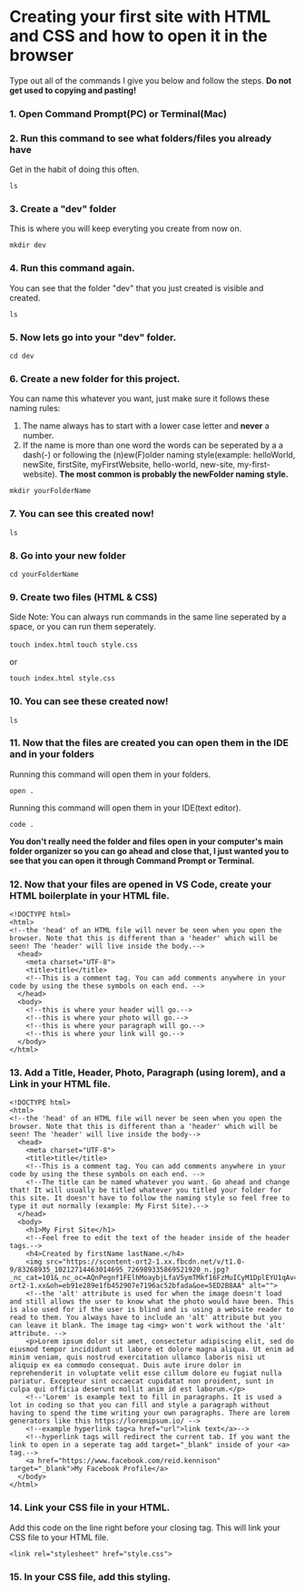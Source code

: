 # Creating your first site with HTML and CSS and how to open it in the browser
Type out all of the commands I give you below and follow the steps. **Do not get used to copying and pasting!**


### 1. Open Command Prompt(PC) or Terminal(Mac)

### 2. Run this command to see what folders/files you already have 
Get in the habit of doing this often.

```ls```

### 3. Create a "dev" folder
This is where you will keep everyting you create from now on.

```mkdir dev```

### 4. Run this command again.
You can see that the folder "dev" that you just created is visible and created.

```ls```

### 5. Now lets go into your "dev" folder.

```cd dev```

### 6. Create a new folder for this project.
You can name this whatever you want, just make sure it follows these naming rules:
1. The name always has to start with a lower case letter and **never** a number.
2. If the name is more than one word the words can be seperated by a a dash(-) or following the (n)ew(F)older naming style(example: helloWorld, newSite, firstSite, myFirstWebsite, hello-world, new-site, my-first-website).
__The most common is probably the newFolder naming style.__

```mkdir yourFolderName```

### 7. You can see this created now!

```ls```

### 8. Go into your new folder

```cd yourFolderName```

### 9. Create two files (HTML & CSS)
Side Note: You can always run commands in the same line seperated by a space, or you can run them seperately.

```touch index.html```
```touch style.css```

or

```touch index.html style.css```

### 10. You can see these created now!

```ls```

### 11. Now that the files are created you can open them in the IDE and in your folders
Running this command will open them in your folders.

```open .```

Running this command will open them in your IDE(text editor).

```code .```

__You don't really need the folder and files open in your computer's main folder organizer so you can go ahead and close that, I just wanted you to see that you can open it through Command Prompt or Terminal.__

### 12. Now that your files are opened in VS Code, create your HTML boilerplate in your HTML file.

```
<!DOCTYPE html>
<html>
<!--the 'head' of an HTML file will never be seen when you open the browser. Note that this is different than a 'header' which will be seen! The 'header' will live inside the body.-->
  <head>
    <meta charset="UTF-8">
    <title>title</title>
    <!--This is a comment tag. You can add comments anywhere in your code by using the these symbols on each end. -->
  </head>
  <body>
    <!--this is where your header will go.-->
    <!--this is where your photo will go.-->
    <!--this is where your paragraph will go.-->
    <!--this is where your link will go.-->
  </body>
</html>
```

### 13. Add a Title, Header, Photo, Paragraph (using lorem), and a Link in your HTML file.

```
<!DOCTYPE html>
<html>
<!--the 'head' of an HTML file will never be seen when you open the browser. Note that this is different than a 'header' which will be seen! The 'header' will live inside the body-->
  <head>
    <meta charset="UTF-8">
    <title>title</title>
    <!--This is a comment tag. You can add comments anywhere in your code by using the these symbols on each end. -->
    <!--The title can be named whatever you want. Go ahead and change that! It will usually be titled whatever you titled your folder for this site. It doesn't have to follow the naming style so feel free to type it out normally (example: My First Site).-->
  </head>
  <body>
    <h1>My First Site</h1>
    <!--Feel free to edit the text of the header inside of the header tags.-->
    <h4>Created by firstName lastName.</h4>
    <img src="https://scontent-ort2-1.xx.fbcdn.net/v/t1.0-9/83268935_10212714463014695_726989335869521920_n.jpg?_nc_cat=101&_nc_oc=AQnPegnf1FElhMoaybjLfaV5ymTMkf16FzMuICyM1DplEYU1qAv4SRLjzsu7U4yzotqpfnrwRYgQSgL8Eoz0ZeNP&_nc_ht=scontent-ort2-1.xx&oh=eb91e289e1fb452907e7196ac52bfada&oe=5ED2B8AA" alt="">
    <!--the 'alt' attribute is used for when the image doesn't load and still allows the user to know what the photo would have been. This is also used for if the user is blind and is using a website reader to read to them. You always have to include an 'alt' attribute but you can leave it blank. The image tag <img> won't work without the 'alt' attribute. -->
    <p>Lorem ipsum dolor sit amet, consectetur adipiscing elit, sed do eiusmod tempor incididunt ut labore et dolore magna aliqua. Ut enim ad minim veniam, quis nostrud exercitation ullamco laboris nisi ut aliquip ex ea commodo consequat. Duis aute irure dolor in reprehenderit in voluptate velit esse cillum dolore eu fugiat nulla pariatur. Excepteur sint occaecat cupidatat non proident, sunt in culpa qui officia deserunt mollit anim id est laborum.</p>
    <!--'Lorem' is example text to fill in paragraphs. It is used a lot in coding so that you can fill and style a paragraph without having to spend the time writing your own paragraphs. There are lorem generators like this https://loremipsum.io/ -->
    <!--example hyperlink tag<a href="url">link text</a>-->
    <!--hyperlink tags will redirect the current tab. If you want the link to open in a seperate tag add target="_blank" inside of your <a> tag.-->
    <a href="https://www.facebook.com/reid.kennison" target="_blank">My Facebook Profile</a>
  </body>
</html>
```

### 14. Link your CSS file in your HTML.
Add this code on the line right before your closing </head> tag. This will link your CSS file to your HTML file.

```<link rel="stylesheet" href="style.css">```

### 15. In your CSS file, add this styling. 


